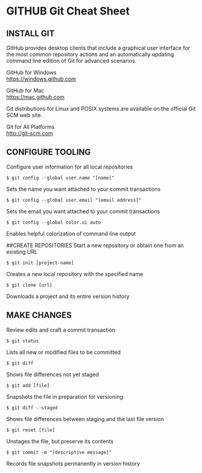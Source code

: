 # GITHUB Git Cheat Sheet

## INSTALL GIT
GitHub provides desktop clients that include a graphical user interface for the most common repository actions and an automatically updating command line edition of Git for advanced scenarios.

GitHub for Windows  
https://windows.github.com

GitHub for Mac  
https://mac.github.com

Git distributions for Linux and POSIX systems are available on the official Git SCM web site.

Git for All Platforms  
http://git-scm.com

## CONFIGURE TOOLING
Configure user information for all local repositories

    $ git config --global user.name "[name]"

Sets the name you want attached to your commit transactions

    $ git config --global user.email "[email address]"

Sets the email you want attached to your commit transactions

    $ git config --global color.ui auto

Enables helpful colorization of command line output

##CREATE REPOSITORIES
Start a new repository or obtain one from an existing URL    $ git init [project-name]Creates a new local repository with the specified name    $ git clone [url]Downloads a project and its entire version history

## MAKE CHANGESReview edits and craft a commit transaction    $ git statusLists all new or modified files to be committed    $ git diffShows file differences not yet staged    $ git add [file]Snapshots the file in preparation for versioning    $ git diff --stagedShows file differences between staging and the last file version    $ git reset [file]Unstages the file, but preserve its contents    $ git commit -m "[descriptive message]"Records file snapshots permanently in version history



















